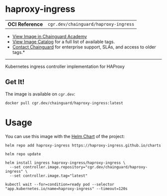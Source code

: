 <!--monopod:start-->
# haproxy-ingress
| | |
| - | - |
| **OCI Reference** | `cgr.dev/chainguard/haproxy-ingress` |


* [View Image in Chainguard Academy](https://edu.chainguard.dev/chainguard/chainguard-images/reference/haproxy-ingress/overview/)
* [View Image Catalog](https://console.enforce.dev/images/catalog) for a full list of available tags.
* [Contact Chainguard](https://www.chainguard.dev/chainguard-images) for enterprise support, SLAs, and access to older tags.*

---
<!--monopod:end-->

<!--overview:start-->
Kubernetes ingress controller implementation for HAProxy
<!--overview:end-->

<!--getting:start-->
## Get It!
The image is available on `cgr.dev`:

```
docker pull cgr.dev/chainguard/haproxy-ingress:latest
```
<!--getting:end-->

<!--body:start-->
# Usage

You can use this image with the [Helm Chart](https://artifacthub.io/packages/helm/haproxy-ingress/haproxy-ingress) of the project:

```shell
helm repo add haproxy-ingress https://haproxy-ingress.github.io/charts

helm repo update

helm install ingress haproxy-ingress/haproxy-ingress \
  --set controller.image.repository="cgr.dev/chainguard/haproxy-ingress" \
  --set controller.image.tag="latest"

kubectl wait --for=condition=ready pod --selector "app.kubernetes.io/name=haproxy-ingress" --timeout=120s
```
<!--body:end-->
